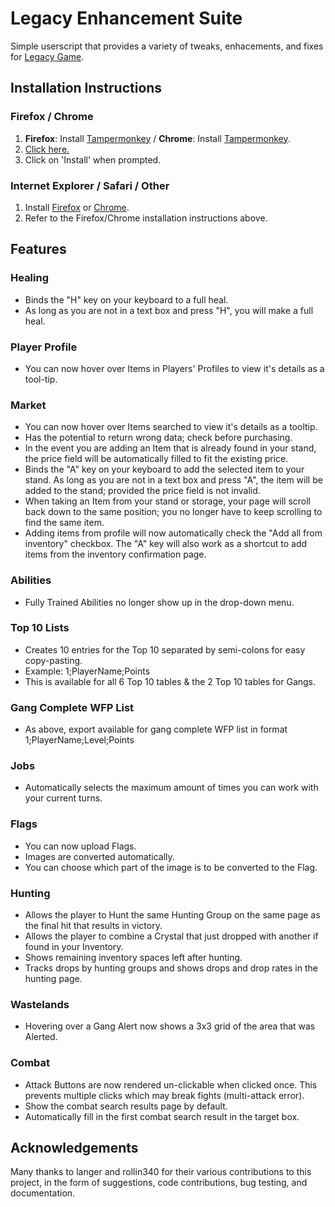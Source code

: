 Legacy Enhancement Suite
========================
Simple userscript that provides a variety of tweaks, enhacements, and fixes for [Legacy Game](http://legacy-game.net/).

Installation Instructions
-------------------------
### Firefox / Chrome
1. **Firefox**: Install [Tampermonkey](https://addons.mozilla.org/en-GB/firefox/addon/tampermonkey/) / **Chrome**: Install [Tampermonkey](https://chrome.google.com/webstore/detail/tampermonkey/dhdgffkkebhmkfjojejmpbldmpobfkfo).
2. [Click here.](https://github.com/legacyPie/legacy_enhancement_suite/raw/master/legacy_enhancement_suite.user.js)
3. Click on 'Install' when prompted.

### Internet Explorer / Safari / Other
1. Install [Firefox](https://www.mozilla.org/firefox/) or [Chrome](https://www.google.com/chrome/).
2. Refer to the Firefox/Chrome installation instructions above.

Features
--------
### Healing
- Binds the "H" key on your keyboard to a full heal.
 - As long as you are not in a text box and press "H", you will make a full heal.

### Player Profile
- You can now hover over Items in Players' Profiles to view it's details as a tool-tip.

### Market
- You can now hover over Items searched to view it's details as a tooltip.
 - Has the potential to return wrong data; check before purchasing.
- In the event you are adding an Item that is already found in your stand, the price field will be automatically filled to fit the existing price.
- Binds the "A" key on your keyboard to add the selected item to your stand.
As long as you are not in a text box and press "A", the item will be added to the stand; provided the price field is not invalid.
- When taking an Item from your stand or storage, your page will scroll back down to the same position; you no longer have to keep scrolling to find the same item.
- Adding items from profile will now automatically check the "Add all from inventory" checkbox. The "A" key will also work as a shortcut to add items from the inventory confirmation page.

### Abilities
- Fully Trained Abilities no longer show up in the drop-down menu.

### Top 10 Lists
- Creates 10 entries for the Top 10 separated by semi-colons for easy copy-pasting.
 - Example: 1;PlayerName;Points
 - This is available for all 6 Top 10 tables & the 2 Top 10 tables for Gangs.

### Gang Complete WFP List
- As above, export available for gang complete WFP list in format 1;PlayerName;Level;Points

### Jobs
- Automatically selects the maximum amount of times you can work with your current turns.

### Flags
- You can now upload Flags.
 - Images are converted automatically.
 - You can choose which part of the image is to be converted to the Flag.

### Hunting
- Allows the player to Hunt the same Hunting Group on the same page as the final hit that results in victory.
- Allows the player to combine a Crystal that just dropped with another if found in your Inventory.
- Shows remaining inventory spaces left after hunting.
- Tracks drops by hunting groups and shows drops and drop rates in the hunting page.

### Wastelands
- Hovering over a Gang Alert now shows a 3x3 grid of the area that was Alerted.

### Combat
- Attack Buttons are now rendered un-clickable when clicked once. This prevents multiple clicks which may break fights (multi-attack error).
- Show the combat search results page by default.
- Automatically fill in the first combat search result in the target box.

Acknowledgements
----------------
Many thanks to langer and rollin340 for their various contributions to this project, in the form of suggestions, code contributions, bug testing, and documentation.
